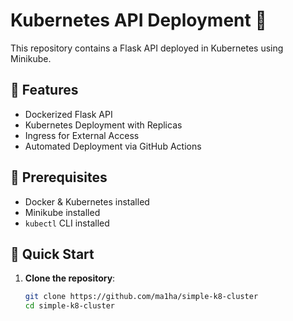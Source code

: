 # Kubernetes API Deployment 🚀

This repository contains a Flask API deployed in Kubernetes using Minikube.

## 📌 Features
- Dockerized Flask API
- Kubernetes Deployment with Replicas
- Ingress for External Access
- Automated Deployment via GitHub Actions

## 🔧 Prerequisites
- Docker & Kubernetes installed
- Minikube installed
- `kubectl` CLI installed

## 🚀 Quick Start

1. **Clone the repository**:
   ```sh
   git clone https://github.com/ma1ha/simple-k8-cluster
   cd simple-k8-cluster
